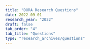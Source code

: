 ```yaml
---
title: "DORA Research Questions"
date: 2022-09-01
research_year: "2022"
draft: false
tab_order: "4"
tab_title: "Questions"
type: "research_archives/questions"
---
```

